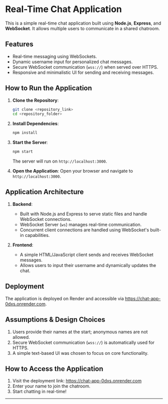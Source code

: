 # Real-Time Chat Application 

This is a simple real-time chat application built using **Node.js**, **Express**, and **WebSocket**. It allows multiple users to communicate in a shared chatroom.

## Features
- Real-time messaging using WebSockets.
- Dynamic username input for personalized chat messages.
- Secure WebSocket communication (`wss://`) when served over HTTPS.
- Responsive and minimalistic UI for sending and receiving messages.

## How to Run the Application
1. **Clone the Repository**:
   ```bash
   git clone <repository_link>
   cd <repository_folder>
   ```

2. **Install Dependencies**:
   ```bash
   npm install
   ```

3. **Start the Server**:
   ```bash
   npm start
   ```
   The server will run on `http://localhost:3000`.

4. **Open the Application**:
   Open your browser and navigate to `http://localhost:3000`.

## Application Architecture
1. **Backend**:
   - Built with Node.js and Express to serve static files and handle WebSocket connections.
   - WebSocket Server (`ws`) manages real-time communication.
   - Concurrent client connections are handled using WebSocket's built-in capabilities.

2. **Frontend**:
   - A simple HTML/JavaScript client sends and receives WebSocket messages.
   - Allows users to input their username and dynamically updates the chat.

## Deployment
The application is deployed on Render and accessible via https://chat-app-0dxs.onrender.com.

## Assumptions & Design Choices
1. Users provide their names at the start; anonymous names are not allowed.
2. Secure WebSocket communication (`wss://`) is automatically used for HTTPS.
3. A simple text-based UI was chosen to focus on core functionality.

## How to Access the Application
1. Visit the deployment link: https://chat-app-0dxs.onrender.com
2. Enter your name to join the chatroom.
3. Start chatting in real-time!

---
